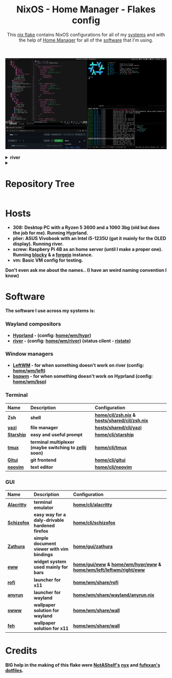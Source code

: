 <h1 align="center"> NixOS - Home Manager - Flakes config </h1>

<div align="center">
    This <a href="https://nixos.wiki/wiki/Flakes ">nix flake</a> contains NixOS configurations for all of my <a href="#Hosts" />systems</a> and with the help of <a href="https://github.com/nix-community/home-manager">Home Manager</a> for all of the <a href="#Software" >software</a> that I'm using. 
</div><br/><br/>

![](.github/assets/Screenshot-2024-08-28_11:20:29.png)

<details><summary><b>river</summary>

![](.github/assets/Screenshot-2024-09-03_15:17:15.png)

</details>


<details>
    <summary><h1>Repository Tree</h1></summary>

```nix
.
├── checks
│   └── default.nix
├── derivations
│   ├── binsider.nix
│   ├── KeyboardVisualizer.nix
│   ├── rmpc.nix
│   └── zohoMail.nix
├── home
│   ├── cli
│   │   ├── zzz
│   │   │   ├── dapu.nix
│   │   │   └── default.nix
│   │   ├── btop.nix
│   │   ├── default.nix
│   │   ├── git.nix
│   │   ├── gitui.nix
│   │   ├── lazygit.nix
│   │   ├── leetcode_cli.nix
│   │   ├── starship.nix
│   │   ├── tmux.nix
│   │   ├── zellij.nix
│   │   └── zsh.nix
│   ├── dev
│   │   ├── c.nix
│   │   ├── default.nix
│   │   ├── go.nix
│   │   ├── java.nix
│   │   ├── js.nix
│   │   ├── lua.nix
│   │   ├── nix.nix
│   │   ├── php.nix
│   │   ├── python.nix
│   │   └── rust.nix
│   ├── editors
│   │   ├── emacs
│   │   │   ├── default.nix
│   │   │   └── init.el
│   │   ├── neovim
│   │   │   ├── nvim
│   │   │   │   ├── lua
│   │   │   │   │   ├── lib
│   │   │   │   │   │   └── nivm_tree_git_open.lua
│   │   │   │   │   ├── plugins
│   │   │   │   │   │   ├── brrr.lua
│   │   │   │   │   │   ├── cmp.lua
│   │   │   │   │   │   ├── colorizer.lua
│   │   │   │   │   │   ├── comment.lua
│   │   │   │   │   │   ├── conform.lua
│   │   │   │   │   │   ├── discord.lua
│   │   │   │   │   │   ├── dressing.lua
│   │   │   │   │   │   ├── feline.lua
│   │   │   │   │   │   ├── gitsigns.lua
│   │   │   │   │   │   ├── harpoon.lua
│   │   │   │   │   │   ├── ibl.lua
│   │   │   │   │   │   ├── init.lua
│   │   │   │   │   │   ├── lsp.lua
│   │   │   │   │   │   ├── markdown_preview.lua
│   │   │   │   │   │   ├── noice.lua
│   │   │   │   │   │   ├── nvimtree.lua
│   │   │   │   │   │   ├── oil.lua
│   │   │   │   │   │   ├── telescope.lua
│   │   │   │   │   │   ├── term.lua
│   │   │   │   │   │   ├── theme.lua
│   │   │   │   │   │   ├── treesitter.lua
│   │   │   │   │   │   └── zen.lua
│   │   │   │   │   ├── binds.lua
│   │   │   │   │   ├── init_lazy.lua
│   │   │   │   │   └── set.lua
│   │   │   │   ├── init.lua
│   │   │   │   ├── lazy-lock.json
│   │   │   │   └── LICENSE
│   │   │   └── default.nix
│   │   └── default.nix
│   ├── gui
│   │   ├── eww
│   │   │   ├── eww
│   │   │   │   ├── board
│   │   │   │   │   ├── board.scss
│   │   │   │   │   ├── board.yuck
│   │   │   │   │   ├── player-info.scss
│   │   │   │   │   ├── player-info.yuck
│   │   │   │   │   ├── power_menu.scss
│   │   │   │   │   └── power_menu.yuck
│   │   │   │   ├── images
│   │   │   │   │   ├── alacritty.png
│   │   │   │   │   ├── discord.png
│   │   │   │   │   ├── gimp.png
│   │   │   │   │   ├── github.png
│   │   │   │   │   ├── gpt.png
│   │   │   │   │   ├── lutris.png
│   │   │   │   │   ├── mousepad.png
│   │   │   │   │   ├── nvim.png
│   │   │   │   │   ├── qute.png
│   │   │   │   │   ├── reddit.png
│   │   │   │   │   ├── schizofox.png
│   │   │   │   │   ├── spotify.png
│   │   │   │   │   ├── steam.png
│   │   │   │   │   ├── thunar.png
│   │   │   │   │   ├── twitch.png
│   │   │   │   │   ├── twitter.png
│   │   │   │   │   ├── vbox.png
│   │   │   │   │   ├── vscodium.png
│   │   │   │   │   ├── x.png
│   │   │   │   │   └── youtube.png
│   │   │   │   ├── settings_board
│   │   │   │   │   ├── set_board.scss
│   │   │   │   │   └── set_board.yuck
│   │   │   │   ├── eww.scss
│   │   │   │   └── eww.yuck
│   │   │   ├── scripts
│   │   │   │   ├── dcc.nix
│   │   │   │   ├── default.nix
│   │   │   │   ├── player.nix
│   │   │   │   ├── volume.nix
│   │   │   │   └── weather.c
│   │   │   └── default.nix
│   │   ├── term_emulators
│   │   │   ├── ghostty_shaders
│   │   │   │   ├── crt.glsl
│   │   │   │   └── snow.glsl
│   │   │   ├── alacritty.nix
│   │   │   ├── default.nix
│   │   │   ├── foot.nix
│   │   │   ├── ghostty.nix
│   │   │   └── wezterm.nix
│   │   ├── default.nix
│   │   ├── KeyboardVisualizer.nix
│   │   ├── nextcloud.nix
│   │   ├── obs.nix
│   │   ├── schizofox.nix
│   │   ├── spotify.nix
│   │   ├── zathura.nix
│   │   └── zoho.nix
│   ├── misc
│   │   ├── rmpc
│   │   │   ├── config.ron
│   │   │   ├── default.nix
│   │   │   └── theme.ron
│   │   ├── agenix.nix
│   │   ├── default.nix
│   │   ├── gtk.nix
│   │   ├── mangohud.nix
│   │   ├── mpd.nix
│   │   └── xdg.nix
│   ├── profiles
│   │   ├── crolbar
│   │   │   ├── default.nix
│   │   │   └── shell_aliases.nix
│   │   ├── kubo
│   │   │   ├── default.nix
│   │   │   └── shell_aliases.nix
│   │   ├── plier
│   │   │   ├── default.nix
│   │   │   └── shell_aliases.nix
│   │   ├── screw
│   │   │   ├── default.nix
│   │   │   └── shell_aliases.nix
│   │   └── home.nix
│   ├── wm
│   │   ├── bsp
│   │   │   ├── eww
│   │   │   │   ├── scripts
│   │   │   │   │   ├── bsp.nix
│   │   │   │   │   ├── default.nix
│   │   │   │   │   └── pulse.nix
│   │   │   │   ├── default.nix
│   │   │   │   ├── eww.scss
│   │   │   │   └── eww.yuck
│   │   │   ├── default.nix
│   │   │   ├── polybar.nix
│   │   │   └── sxhkd.nix
│   │   ├── hypr
│   │   │   ├── eww
│   │   │   │   ├── scripts
│   │   │   │   │   ├── default.nix
│   │   │   │   │   ├── hyprland.c
│   │   │   │   │   ├── hyprland.nix
│   │   │   │   │   ├── pulse.nix
│   │   │   │   │   ├── workspace_scroll.c
│   │   │   │   │   └── workspace_scroll.nix
│   │   │   │   ├── default.nix
│   │   │   │   ├── eww.scss
│   │   │   │   └── eww.yuck
│   │   │   ├── scripts
│   │   │   │   ├── default.nix
│   │   │   │   ├── dispatch.c
│   │   │   │   └── dispatch.nix
│   │   │   ├── binds.nix
│   │   │   ├── default.nix
│   │   │   └── settings.nix
│   │   ├── left
│   │   │   ├── eww
│   │   │   │   ├── btm_tray
│   │   │   │   │   ├── btm_tray.scss
│   │   │   │   │   └── btm_tray.yuck
│   │   │   │   ├── tags
│   │   │   │   │   ├── tags.scss
│   │   │   │   │   └── tags.yuck
│   │   │   │   ├── eww.scss
│   │   │   │   ├── eww.yuck
│   │   │   │   ├── tr.scss
│   │   │   │   └── tr.yuck
│   │   │   ├── binds.nix
│   │   │   ├── default.nix
│   │   │   ├── kb.nix
│   │   │   └── settings.nix
│   │   ├── river
│   │   │   ├── eww
│   │   │   │   ├── btm_tray
│   │   │   │   │   ├── btm_tray.scss
│   │   │   │   │   └── btm_tray.yuck
│   │   │   │   ├── scripts
│   │   │   │   │   ├── default.nix
│   │   │   │   │   ├── ristate.c
│   │   │   │   │   └── ristate.nix
│   │   │   │   ├── tags
│   │   │   │   │   ├── tags.scss
│   │   │   │   │   └── tags.yuck
│   │   │   │   ├── default.nix
│   │   │   │   ├── eww.scss
│   │   │   │   └── eww.yuck
│   │   │   ├── binds.nix
│   │   │   ├── default.nix
│   │   │   ├── kanshi.nix
│   │   │   ├── settings.nix
│   │   │   └── way_displays.nix
│   │   ├── share
│   │   │   ├── binds
│   │   │   │   ├── default.nix
│   │   │   │   └── river.nix
│   │   │   ├── rofi
│   │   │   │   ├── default.nix
│   │   │   │   └── spotlight-dark.rasi
│   │   │   ├── scripts
│   │   │   │   ├── default.nix
│   │   │   │   ├── default-sink.nix
│   │   │   │   ├── rgb.nix
│   │   │   │   └── volume.nix
│   │   │   ├── wall
│   │   │   │   ├── wallpapers
│   │   │   │   │   ├── wall0.png
│   │   │   │   │   ├── wall1.png
│   │   │   │   │   └── wall3.png
│   │   │   │   ├── default.nix
│   │   │   │   └── wall.nix
│   │   │   ├── wayland
│   │   │   │   ├── anyrun.nix
│   │   │   │   └── default.nix
│   │   │   ├── x11
│   │   │   │   └── default.nix
│   │   │   ├── dunst.nix
│   │   │   └── picom.nix
│   │   ├── sway
│   │   │   ├── binds.nix
│   │   │   ├── default.nix
│   │   │   └── settings.nix
│   │   └── xfwm
│   │       └── default.nix
│   ├── default.nix
│   └── user_modules.nix
├── hosts
│   ├── 308
│   │   ├── servers
│   │   │   ├── default.nix
│   │   │   └── syncthing.nix
│   │   ├── audio.nix
│   │   ├── boot.nix
│   │   ├── default.nix
│   │   ├── fs.nix
│   │   ├── hardware.nix
│   │   ├── net.nix
│   │   ├── programs.nix
│   │   ├── security.nix
│   │   ├── services.nix
│   │   └── user.nix
│   ├── plier
│   │   ├── servers
│   │   │   ├── default.nix
│   │   │   └── syncthing.nix
│   │   ├── audio.nix
│   │   ├── boot.nix
│   │   ├── default.nix
│   │   ├── fs.nix
│   │   ├── hardware.nix
│   │   ├── net.nix
│   │   ├── programs.nix
│   │   ├── security.nix
│   │   ├── services.nix
│   │   └── user.nix
│   ├── screw
│   │   ├── servers
│   │   │   ├── blocky.nix
│   │   │   ├── default.nix
│   │   │   ├── forge.nix
│   │   │   ├── freshrss.nix
│   │   │   ├── grafana.nix
│   │   │   ├── nfs.nix
│   │   │   ├── nginx.nix
│   │   │   └── prometheus.nix
│   │   ├── boot.nix
│   │   ├── default.nix
│   │   ├── fs.nix
│   │   ├── hardware.nix
│   │   ├── net.nix
│   │   ├── security.nix
│   │   ├── services.nix
│   │   └── user.nix
│   ├── shared
│   │   ├── cli
│   │   │   ├── default.nix
│   │   │   ├── yazi.nix
│   │   │   └── zsh.nix
│   │   ├── dev
│   │   │   └── default.nix
│   │   ├── gamer
│   │   │   ├── default.nix
│   │   │   └── steam.nix
│   │   ├── gui
│   │   │   ├── default.nix
│   │   │   ├── fonts.nix
│   │   │   ├── qt.nix
│   │   │   ├── thunar.nix
│   │   │   └── xdg.nix
│   │   ├── virt
│   │   │   └── default.nix
│   │   ├── agenix.nix
│   │   ├── default.nix
│   │   ├── env.nix
│   │   ├── locales.nix
│   │   └── nix.nix
│   ├── vm
│   │   ├── boot.nix
│   │   ├── default.nix
│   │   ├── fs.nix
│   │   ├── net.nix
│   │   ├── security.nix
│   │   ├── services.nix
│   │   └── user.nix
│   └── default.nix
├── lib
│   ├── bindsTranslator.nix
│   ├── default.nix
│   ├── sys_builders.nix
│   ├── utils.nix
│   └── writers.nix
├── modules
│   ├── hm
│   │   ├── cbinds.nix
│   │   └── default.nix
│   └── nixos
│       ├── default.nix
│       └── syncthing.nix
├── secrets
│   ├── freshRSSpass.age
│   ├── git.age
│   ├── leet.age
│   └── secrets.nix
├── templates
│   ├── rust-parts
│   │   ├── src
│   │   │   └── main.rs
│   │   ├── Cargo.lock
│   │   ├── Cargo.toml
│   │   └── flake.nix
│   └── default.nix
├── devShell.nix
├── flake.lock
├── flake.nix
├── LICENSE
├── overlays.nix
├── README.md
├── shell.nix
└── TODO.md

79 directories, 295 files

```

</details>

# Hosts

-   **308**: Desktop PC with a Ryzen 5 3600 and a 1060 3bg (old but does the job for me). Running Hyprland.
-   **plier**: ASUS Vivobook with an Intel i5-1235U (got it mainly for the OLED display). Running river.
-   **screw**: Raspbery Pi 4B as an home server (until I make a proper one). Running [blocky](https://github.com/0xERR0R/blocky) & a [forgejo](https://forgejo.org/) instance.
-   **vm**: Basic VM config for testing.

Don't even ask me about the names.. (I have an weird naming convention I know)

# Software

The software I use across my systems is:

### Wayland compositors

-   [Hyprland](https://github.com/hyprwm/Hyprland) - (config: [home/wm/hypr](home/wm/hypr))
-   [river](https://isaacfreund.com/software/river/) - (config: [home/wm/river](home/wm/river)) (status cilent - [ristate](https://github.com/crolbar/ristate))

### Window managers

-   [LeftWM](https://github.com/leftwm/leftwm) - for when something doesn't work on river (config: [home/wm/left](home/wm/left))
-   [bspwm](https://github.com/baskerville/bspwm) - for when something doesn't work on Hyprland (config: [home/wm/bsp](home/wm/bsp))

### Terminal

| Name                                             | Description                                                                                   | Configuration                                                                               |
| :----------------------------------------------- | :-------------------------------------------------------------------------------------------- | :------------------------------------------------------------------------------------------ |
| Zsh                                              | shell                                                                                         | [home/cil/zsh.nix](home/cli/zsh.nix) & [hosts/shared/cil/zsh.nix](hosts/shared/cli/zsh.nix) |
| [yazi](https://github.com/sxyazi/yazi)           | file manager                                                                                  | [hosts/shared/cli/yazi](hosts/shared/cli/yazi.nix)                                          |
| [Starship](https://github.com/starship/starship) | easy and useful prompt                                                                        | [home/cli/starship](home/cli/starship.nix)                                                  |
| [tmux](https://github.com/tmux/tmux)             | terminal multiplexer (maybe switching to [zellij](https://github.com/zellij-org/zellij) soon) | [home/cli/tmux](home/cli/tmux.nix)                                                          |
| [Gitui](https://github.com/extrawurst/gitui)     | git frontend                                                                                  | [home/cli/gitui](home/cli/gitui.nix)                                                        |
| [neovim](https://github.com/neovim/neovim)       | text editor                                                                                   | [home/cli/neovim](home/cli/neovim)                                                          |

### GUI

| Name                                                | Description                                   | Configuration                                                                                                                        |
| :-------------------------------------------------- | :-------------------------------------------- | :----------------------------------------------------------------------------------------------------------------------------------- |
| [Alacritty](https://github.com/alacritty/alacritty) | terminal emulator                             | [home/cli/alacritty](home/gui/term_emulators/alacritty.nix)                                                                          |
| [Schizofox](https://github.com/schizofox/schizofox) | easy way for a daly-drivable hardened firefox | [home/cli/schizofox](home/gui/schizofox.nix)                                                                                         |
| [Zathura](https://github.com/pwmt/zathura)          | simple document viewer with vim bindings      | [home/gui/zathura](home/gui/zathura.nix)                                                                                             |
| [eww](https://github.com/elkowar/eww)               | widget system used mainly for bars            | [home/gui/eww](home/gui/eww) & [home/wm/hypr/eww](home/wm/hypr/eww) & [home/wm/left/leftwm/right/eww](home/wm/left/leftwm/right/eww) |
| [rofi](https://github.com/davatorium/rofi)          | launcher for x11                              | [home/wm/share/rofi](home/wm/share/rofi)                                                                                             |
| [anyrun](https://github.com/anyrun-org/anyrun)      | launcher for wayland                          | [home/wm/share/wayland/anyrun.nix](home/wm/share/wayland/anyrun.nix)                                                                 |
| [swww](https://github.com/LGFae/swww)               | wallpaper solution for wayland                | [home/wm/share/wall](home/wm/share/wall)                                                                                             |
| [feh](https://github.com/derf/feh)                  | wallpaper solution for x11                    | [home/wm/share/wall](home/wm/share/wall)                                                                                             |

# Credits

**BIG** help in the making of this flake were [NotAShelf's](https://github.com/NotAShelf) [nyx](https://github.com/NotAShelf/nyx) and [fufexan's](https://github.com/fufexan) [dotfiles](https://github.com/fufexan/dotfiles).
